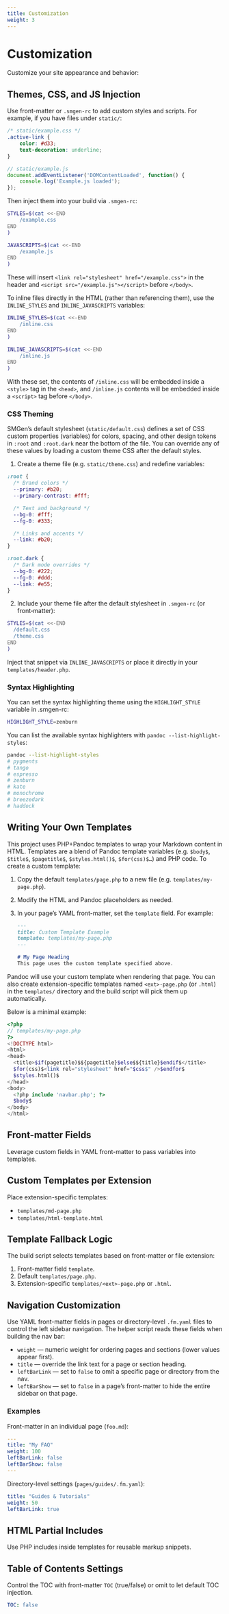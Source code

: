 ```yaml
---
title: Customization
weight: 3
---
```


# Customization

Customize your site appearance and behavior:

## Themes, CSS, and JS Injection

Use front-matter or `.smgen-rc` to add custom styles and scripts. For example, if you have files under `static/`:

```css
/* static/example.css */
.active-link {
    color: #d33;
    text-decoration: underline;
}
```

```js
// static/example.js
document.addEventListener('DOMContentLoaded', function() {
    console.log('Example.js loaded');
});
```

Then inject them into your build via `.smgen-rc`:

```bash
STYLES=$(cat <<-END
    /example.css
END
)

JAVASCRIPTS=$(cat <<-END
    /example.js
END
)
```

These will insert `<link rel="stylesheet" href="/example.css">` in the header and `<script src="/example.js"></script>` before `</body>`.

To inline files directly in the HTML (rather than referencing them), use the `INLINE_STYLES` and `INLINE_JAVASCRIPTS` variables:

```bash
INLINE_STYLES=$(cat <<-END
    /inline.css
END
)

INLINE_JAVASCRIPTS=$(cat <<-END
    /inline.js
END
)
```

With these set, the contents of `/inline.css` will be embedded inside a `<style>` tag in the `<head>`, and `/inline.js` contents will be embedded inside a `<script>` tag before `</body>`.

### CSS Theming

SMGen’s default stylesheet (`static/default.css`) defines a set of CSS custom properties
(variables) for colors, spacing, and other design tokens in `:root` and `:root.dark`
near the bottom of the file. You can override any of these values by loading a
custom theme CSS after the default styles.

1. Create a theme file (e.g. `static/theme.css`) and redefine variables:

```css
:root {
  /* Brand colors */
  --primary: #b20;
  --primary-contrast: #fff;

  /* Text and background */
  --bg-0: #fff;
  --fg-0: #333;

  /* Links and accents */
  --link: #b20;
}

:root.dark {
  /* Dark mode overrides */
  --bg-0: #222;
  --fg-0: #ddd;
  --link: #e55;
}
```

2. Include your theme file after the default stylesheet in `.smgen-rc` (or front‑matter):

```bash
STYLES=$(cat <<-END
  /default.css
  /theme.css
END
)
```

Inject that snippet via `INLINE_JAVASCRIPTS` or place it directly in your `templates/header.php`.

### Syntax Highlighting

You can set the syntax highlighting theme using the `HIGHLIGHT_STYLE` variable in .smgen-rc:

```bash
HIGHLIGHT_STYLE=zenburn
```

You can list the available syntax highlighters with `pandoc --list-highlight-styles`:

```bash
pandoc --list-highlight-styles
# pygments
# tango
# espresso
# zenburn
# kate
# monochrome
# breezedark
# haddock
```

## Writing Your Own Templates

This project uses PHP+Pandoc templates to wrap your Markdown content in HTML. Templates are a blend of Pandoc template variables (e.g. `$body$`, `$title$`, `$pagetitle$`, `$styles.html()$`, `$for(css)$…`) and PHP code. To create a custom template:

1. Copy the default `templates/page.php` to a new file (e.g. `templates/my-page.php`).
2. Modify the HTML and Pandoc placeholders as needed.
3. In your page’s YAML front-matter, set the `template` field. For example:

   ```markdown
   ---
   title: Custom Template Example
   template: templates/my-page.php
   ---

   # My Page Heading
   This page uses the custom template specified above.
   ```

Pandoc will use your custom template when rendering that page. You can also create extension-specific templates named `<ext>-page.php` (or `.html`) in the `templates/` directory and the build script will pick them up automatically.

Below is a minimal example:

```php
<?php
// templates/my-page.php
?>
<!DOCTYPE html>
<html>
<head>
  <title>$if(pagetitle)$${pagetitle}$else$${title}$endif$</title>
  $for(css)$<link rel="stylesheet" href="$css$" />$endfor$
  $styles.html()$
</head>
<body>
  <?php include 'navbar.php'; ?>
  $body$
</body>
</html>
```

## Front-matter Fields

Leverage custom fields in YAML front-matter to pass variables into templates.

## Custom Templates per Extension

Place extension-specific templates:

- `templates/md-page.php`
- `templates/html-template.html`

## Template Fallback Logic

The build script selects templates based on front-matter or file extension:

1. Front-matter field `template`.
2. Default `templates/page.php`.
3. Extension-specific `templates/<ext>-page.php` or `.html`.

## Navigation Customization

Use YAML front-matter fields in pages or directory-level `.fm.yaml` files to control the left sidebar navigation. The helper script reads these fields when building the nav bar:

- `weight` — numeric weight for ordering pages and sections (lower values appear first).
- `title` — override the link text for a page or section heading.
- `leftBarLink` — set to `false` to omit a specific page or directory from the nav.
- `leftBarShow` — set to `false` in a page’s front-matter to hide the entire sidebar on that page.

### Examples

Front-matter in an individual page (`foo.md`):

```yaml
---
title: "My FAQ"
weight: 100
leftBarLink: false
leftBarShow: false
---
```

Directory-level settings (`pages/guides/.fm.yaml`):

```yaml
title: "Guides & Tutorials"
weight: 50
leftBarLink: true
```

## HTML Partial Includes

Use PHP includes inside templates for reusable markup snippets.

## Table of Contents Settings

Control the TOC with front-matter `TOC` (true/false) or omit to let default TOC injection.

```yaml
TOC: false
```